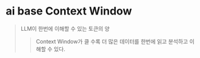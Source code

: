 # ai base Context Window

> LLM이 한번에 이해할 수 있는 토큰의 양
>
> > Context Window가 클 수록 더 많은 데이터를 한번에 읽고 분석하고 이해할 수 있다.
